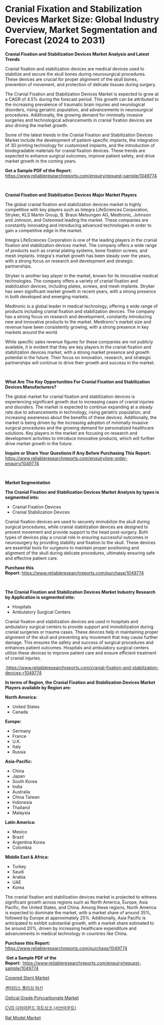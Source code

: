 <p><h1>Cranial Fixation and Stabilization Devices Market Size: Global Industry Overview, Market Segmentation and Forecast (2024 to 2031)</h1></p><p><strong>Cranial Fixation and Stabilization Devices Market Analysis and Latest Trends</strong></p>
<p><p>Cranial fixation and stabilization devices are medical devices used to stabilize and secure the skull bones during neurosurgical procedures. These devices are crucial for proper alignment of the skull bones, prevention of movement, and protection of delicate tissues during surgery.</p><p>The Cranial Fixation and Stabilization Devices Market is expected to grow at a CAGR of 4.5% during the forecast period. This growth can be attributed to the increasing prevalence of traumatic brain injuries and neurological disorders, rising geriatric population, and advancements in neurosurgical procedures. Additionally, the growing demand for minimally invasive surgeries and technological advancements in cranial fixation devices are also driving the market growth.</p><p>Some of the latest trends in the Cranial Fixation and Stabilization Devices Market include the development of patient-specific implants, the integration of 3D printing technology for customized implants, and the introduction of biodegradable materials for cranial fixation devices. These trends are expected to enhance surgical outcomes, improve patient safety, and drive market growth in the coming years.</p></p>
<p><strong>Get a Sample PDF of the Report:&nbsp;</strong> <a href="https://www.reliableresearchreports.com/enquiry/request-sample/1049774">https://www.reliableresearchreports.com/enquiry/request-sample/1049774</a></p>
<p>&nbsp;</p>
<p><strong>Cranial Fixation and Stabilization Devices Major Market Players</strong></p>
<p><p>The global cranial fixation and stabilization devices market is highly competitive with key players such as Integra LifeSciences Corporation, Stryker, KLS Martin Group, B. Braun Melsungen AG, Medtronic, Johnson and Johnson, and Osteomed leading the market. These companies are constantly innovating and introducing advanced technologies in order to gain a competitive edge in the market.</p><p>Integra LifeSciences Corporation is one of the leading players in the cranial fixation and stabilization devices market. The company offers a wide range of products such as cranial plating systems, bone fixation screws, and mesh implants. Integra's market growth has been steady over the years, with a strong focus on research and development and strategic partnerships.</p><p>Stryker is another key player in the market, known for its innovative medical technologies. The company offers a variety of cranial fixation and stabilization devices, including plates, screws, and mesh implants. Stryker has seen significant market growth in recent years, with a strong presence in both developed and emerging markets.</p><p>Medtronic is a global leader in medical technology, offering a wide range of products including cranial fixation and stabilization devices. The company has a strong focus on research and development, constantly introducing new and innovative products to the market. Medtronic's market size and revenue have been consistently growing, with a strong presence in key markets around the world.</p><p>While specific sales revenue figures for these companies are not publicly available, it is evident that they are key players in the cranial fixation and stabilization devices market, with a strong market presence and growth potential in the future. Their focus on innovation, research, and strategic partnerships will continue to drive their growth and success in the market.</p></p>
<p>&nbsp;</p>
<p><strong>What Are The Key Opportunities For Cranial Fixation and Stabilization Devices Manufacturers?</strong></p>
<p><p>The global market for cranial fixation and stabilization devices is experiencing significant growth due to increasing cases of cranial injuries and disorders. The market is expected to continue expanding at a steady rate due to advancements in technology, rising geriatric population, and increasing awareness about the benefits of these devices. Additionally, the market is being driven by the increasing adoption of minimally invasive surgical procedures and the growing demand for personalized healthcare solutions. Key players in the market are focusing on research and development activities to introduce innovative products, which will further drive market growth in the future.</p></p>
<p><strong>Inquire or Share Your Questions If Any Before Purchasing This Report:</strong> <a href="https://www.reliableresearchreports.com/enquiry/pre-order-enquiry/1049774">https://www.reliableresearchreports.com/enquiry/pre-order-enquiry/1049774</a></p>
<p>&nbsp;</p>
<p><strong>Market Segmentation</strong></p>
<p><strong>The Cranial Fixation and Stabilization Devices Market Analysis by types is segmented into:</strong></p>
<p><ul><li>Cranial Fixation Devices</li><li>Cranial Stabilization Devices</li></ul></p>
<p><p>Cranial fixation devices are used to securely immobilize the skull during surgical procedures, while cranial stabilization devices are designed to prevent movement and provide support to the head post-surgery. Both types of devices play a crucial role in ensuring successful outcomes in neurosurgery by providing stability and fixation to the skull. These devices are essential tools for surgeons to maintain proper positioning and alignment of the skull during delicate procedures, ultimately ensuring safe and effective patient care.</p></p>
<p><strong>Purchase this Report:&nbsp;</strong><a href="https://www.reliableresearchreports.com/purchase/1049774">https://www.reliableresearchreports.com/purchase/1049774</a></p>
<p>&nbsp;</p>
<p><strong>The Cranial Fixation and Stabilization Devices Market Industry Research by Application is segmented into:</strong></p>
<p><ul><li>Hospitals</li><li>Ambulatory Surgical Centers</li></ul></p>
<p><p>Cranial fixation and stabilization devices are used in hospitals and ambulatory surgical centers to provide support and immobilization during cranial surgeries or trauma cases. These devices help in maintaining proper alignment of the skull and preventing any movement that may cause further damage. This ensures the safety and success of surgical procedures and enhances patient outcomes. Hospitals and ambulatory surgical centers utilize these devices to improve patient care and ensure efficient treatment of cranial injuries.</p></p>
<p><a href="https://www.reliableresearchreports.com/cranial-fixation-and-stabilization-devices-r1049774">&nbsp;https://www.reliableresearchreports.com/cranial-fixation-and-stabilization-devices-r1049774</a></p>
<p><strong>In terms of Region, the Cranial Fixation and Stabilization Devices Market Players available by Region are:</strong></p>
<p>
    <p> <strong> North America: </strong>
        <ul>
            <li>United States</li>
            <li>Canada</li>
        </ul>
        </p> 
    <p> <strong> Europe: </strong>
        <ul>
            <li>Germany</li>
            <li>France</li>
            <li>U.K.</li>
            <li>Italy</li>
            <li>Russia</li>
        </ul>
        </p> 
    <p> <strong> Asia-Pacific: </strong>
        <ul>
            <li>China</li>
            <li>Japan</li>
            <li>South Korea</li>
            <li>India</li>
            <li>Australia</li>
            <li>China Taiwan</li>
            <li>Indonesia</li>
            <li>Thailand</li>
            <li>Malaysia</li>
        </ul>
        </p> 
    <p> <strong> Latin America: </strong>
        <ul>
            <li>Mexico</li>
            <li>Brazil</li>
            <li>Argentina Korea</li>
            <li>Colombia</li>
        </ul>
        </p> 
    <p> <strong> Middle East & Africa: </strong>
        <ul>
            <li>Turkey</li>
            <li>Saudi</li>
            <li>Arabia</li>
            <li>UAE</li>
            <li>Korea</li>
        </ul>
    </p>
    </p>
<p><p>The cranial fixation and stabilization devices market is projected to witness significant growth across regions such as North America, Europe, Asia Pacific, the United States, and China. Among these regions, North America is expected to dominate the market, with a market share of around 35%, followed by Europe at approximately 25%. Additionally, Asia Pacific is anticipated to exhibit substantial growth, with a market share estimated to be around 20%, driven by increasing healthcare expenditure and advancements in medical technology in countries like China.</p></p>
<p><strong>Purchase this Report: </strong><a href="https://www.reliableresearchreports.com/purchase/1049774">https://www.reliableresearchreports.com/purchase/1049774</a></p>
<p>&nbsp;<strong>Get a Sample PDF of the Report:&nbsp;&nbsp;</strong><a href="https://www.reliableresearchreports.com/enquiry/request-sample/1049774">https://www.reliableresearchreports.com/enquiry/request-sample/1049774</a></p>
<p><strong></strong></p>
<p><p><a href="https://github.com/sonuprakash1/Market-Research-Report-List-2/blob/main/covered-stent-market.md">Covered Stent Market</a></p><p><a href="https://github.com/royErdmtyan906778/Market-Research-Report-List-1/blob/main/125114844448.md">센터리스 폴리싱 머신</a></p><p><a href="https://issuu.com/reportprime-2/docs/optical-grade-polycarbonate-market-size-2030.pptx">Optical Grade Polycarbonate Market</a></p><p><a href="https://github.com/valroy852/Market-Research-Report-List-1/blob/main/653863944449.md">CVD 다이아몬드 히트싱크 (서브마운트)</a></p><p><a href="https://github.com/Whitneyboyettebo9kiw7yr13/Market-Research-Report-List-2/blob/main/rat-model-market.md">Rat Model Market</a></p></p>